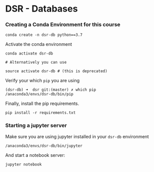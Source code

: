 # DSR - Databases

### Creating a Conda Environment for this course

```
conda create -n dsr-db python==3.7
```

Activate the conda environment

```
conda activate dsr-db

# Alternatively you can use 

source activate dsr-db # (this is deprecated)
```


Verify your which `pip` you are using

```
(dsr-db) ➜  dsr git:(master) ✗ which pip
/anaconda3/envs/dsr-db/bin/pip
```

Finally, install the pip requirements. 

```
pip install -r requirements.txt
```

### Starting a jupyter server

Make sure you are using jupyter installed in your `dsr-db` environment

```
/anaconda3/envs/dsr-db/bin/jupyter
```

And start a notebook server:

```
jupyter notebook
```
